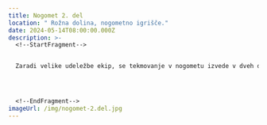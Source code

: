 ```yaml
---
title: Nogomet 2. del
location: " Rožna dolina, nogometno igrišče."
date: 2024-05-14T08:00:00.000Z
description: >-
  <!--StartFragment-->


  Zaradi velike udeležbe ekip, se tekmovanje v nogometu izvede v dveh dneh, pri čemer prvi dan skozi skupinski del dobimo najboljše ekipe, ki se nato v drugem dnevu pomerijo v sistemu na izpadanje. 




  <!--EndFragment-->
imageUrl: /img/nogomet-2.del.jpg
---
```

